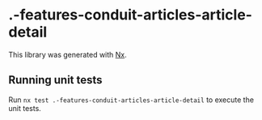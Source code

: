 # .-features-conduit-articles-article-detail

This library was generated with [Nx](https://nx.dev).

## Running unit tests

Run `nx test .-features-conduit-articles-article-detail` to execute the unit tests.
